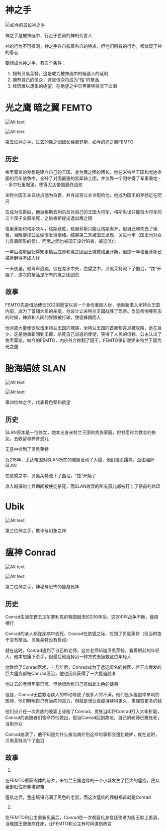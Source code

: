 # 神之手
![如今的五位神之手](image-7.png)

神之手是被神选中，行走于世间的神的代言人

神的行为不可推测，神之手各自有着各自的特点，但他们所有的行为，都体现了神的意志

要想成为神之手，有三个条件：
1. 拥有贝黑莱特，这是成为被神选中的候选人的证明
2. 拥有自己的信众，这些信众将成为“蚀”的祭品
3. 经历难以想象的绝望，在绝望之中贝黑莱特将流下血泪


# 光之鹰 暗之翼 FEMTO
![Alt text](image-2.png)

![Alt text](image-3.png)

第五位神之手，过去的鹰之团团长格里菲斯，如今的光之鹰FEMTO

## 历史
格里菲斯的梦想是建立自己的王国，身为鹰之团的团长，他在米特兰王国和尤达帝国的百年战争中，全歼了对面最强的紫犀骑士团，并仅靠一个团夺得了军事重地 -- 多尔杜里城堡。使得尤达帝国最终战败

米特兰国王亲自钦点他为伯爵，并许诺将公主许配给他，他成为国王的梦想近在咫尺

在成为伯爵后，他派格斯去刺杀反对自己的王国大将军，格斯失误只能将大将军的三个孩子全部杀死，之后格斯提出退出鹰之团

格里菲斯和格斯决斗，格斯获胜，格里菲斯只能让格斯离开，但自己却失去了理智，当晚便找公主偷情发泄情绪。结果第二天被国王发现，关进地牢（国王也对女儿有着畸形的爱）。而鹰之团也被国王设计陷害，被迫流亡

一年后格斯回归得知事情后立即和鹰之团回王城救格里菲斯，但这一年格里菲斯已被折磨得不成人样

一天夜里，他驾车逃跑，倒在湖水中央，绝望之中，贝黑莱特流下了血泪，“蚀”开始了，这次的祭品是所有的鹰之团团员

## 故事
FEMTO先是借助使徒EGG的愿望以另一个身份重回人世，他重新潜入米特兰王国内部，成为了首辅大臣的亲信，他设计让米特兰王国战胜了恐帝。当恐帝咆哮死去的时候，神界和人间的界限被打破，使徒蜂拥而入

他派遣大量使徒攻击米特兰王国的城镇，米特兰王国的首都都差点被攻陷，危在旦夕，这是他重新回到王都，杀死自己派遣的使徒，获得了人民的信赖。公主认出了格里菲斯，如今的FEMTO，内应外合推翻了国王，FEMTO重新改建米特兰王国为光之国


# 胎海娼妓 SLAN
![Alt text](image-4.png)

![Alt text](image-5.png)

第四位神之手，代表着色孽和欲望

## 历史
SLAN原本是一位修女，她本出身米特兰王国的贵族家庭，但甘愿称为教会的修女，去收留和养育孤儿

无意中捡到了贝黑莱特

负216年，尤达帝国对SLAN所在的城镇发动了入侵，他们烧杀摞掠，企图强奸SLAN

在绝望之中，贝黑莱特流下了血泪，“蚀”开始了

攻入城镇的士兵瞬间被使徒杀死，而SLAN收容的所有孤儿都被打上了祭品的烙印


# Ubik
![Alt text](image-6.png)

第三位神之手，欺诈与幻象之神


# 瘟神 Conrad
![Alt text](image.png)

![Alt text](image-1.png)

第二位神之手，神秘与恐怖的瘟疫死神

## 历史
Conrad生活在霸王加尔塞利克的帝国崩溃的200年后，这200年战争不断，瘟疫横行

Conrad的亲人都在疾病中去死，Conrad在绝望之际，捡到了贝黑莱特（但当时由于没有祭品，贝黑莱特没有启动）

就在这时，Conrad遇到了自己的老师，这位老师知道贝黑莱特，看着眼前的年轻人，他本想痛下杀手，但最后他选择另一种方式去拯救这位年轻人

他教给了Conrad医术，十几年后，Conrad成为了远近闻名的神医，若干次爆发的巨大瘟疫都被Conrad医治，他也因此获得了一大批追随者

他过去的老师年事已高，但他很欣慰自己有如此出色的徒弟

但是，Conrad无偿救治病人的举动导致了很多人的不满，他们是从瘟疫中牟利的医师，他们明明自己有治病的良方，但就是想让瘟疫持续得更久，来赚取更多的钱

他们设计在一次贵族的晚宴上诬陷了Conrad，贵族当即将Conrad打入大牢折磨，Conrad的追随者们舍命将他救出，但当Conrad回到故地，自己的老师已被处死，当街示众

Conrad崩溃了，他不知道为什么像治病疗伤这样的事都会遭到嫉妒，就在这时，贝黑莱特流下了血泪

## 故事
1. 

在FEMTO重获肉体的前夕，米特兰王国边缘的一个小城发生了巨大的瘟疫，民众全部赶往断罪塔避难

瘟疫之后，整座城镇充满了黑色的老鼠，而这次瘟疫的罪魁祸首就是Conrad

2. 

在FEMTO和公主重新见面后，Conrad在一次晚宴化身宫廷使者为国王献上美酒，当晚国王便重病在床，让FEMTO和公主有时间谋划政变